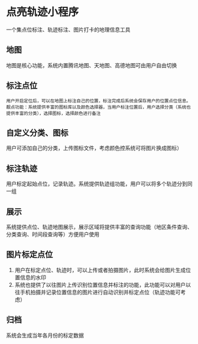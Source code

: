 # 点亮轨迹小程序
 一个集点位标注、轨迹标注、图片打卡的地理信息工具

## 地图
   地图是核心功能，系统内置腾讯地图、天地图、高德地图可由用户自由切换
## 标注点位
    用户开启定位后，可以在地图上标注自己的位置，标注完成后系统会保存用户的位置点位信息。靓点功能：系统提供丰富的图标库以及颜色选择器，当用户标注位置后，用户选择分类（系统也提供丰富的分类），选择图标，选择颜色进行备注
## 自定义分类、图标
   用户可添加自己的分类，上传图标文件，考虑颜色控系统可将图片换成图标）
## 标注轨迹
   用户标定起始点位，记录轨迹。系统提供轨迹组功能，用户可以将多个轨迹分到同一组
## 展示
   系统提供点位、轨迹地图展示，展示区域将提供丰富的查询功能（地区条件查询、分类查询、时间段查询等）方便用户使用
## 图片标定点位
  1. 用户在标定点位、轨迹时，可以上传或者拍摄图片，此时系统会给图片生成位置信息的水印
  2. 系统也提供了以往图片上传识别位置信息并标注的功能，此功能可以对用户以往手机拍摄并记录位置信息的图片进行自动识别并标定点位（轨迹功能可考虑）

## 归档
  系统会生成当年各月份的标定数据

